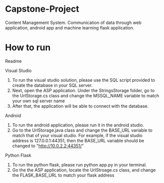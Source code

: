 # Capstone-Project
Content Management System. Communication of data through web application, android app and machine learning flask application.

# How to run

Readme

Visual Studio
1. To run the visual studio solution, please use the SQL script provided to create the database in your SQL server.
2. Next, open the ASP application. Under the StringsStorage folder, go to the UrlStorage.cs class and change the MSSQL_NAME variable to match your own sql server name 
3. After that, the application will be able to connect with the database.

Android
1. To run the android application, please run it in the  android studio.
2. Go to the UrlStorage.java class and change the BASE_URL variable to match that of your visual studio. For example, if the visual studio address is 127.0.0.1:44351, then the BASE_URL variable should be changed to "http://10.0.2.2:44351/"

Python Flask
1. To run the python flask, please run python app.py in your terminal.
2. Go the the ASP application, locate the UrlStroage.cs class, and change the FLASK_BASE_URL to match your flask address 
